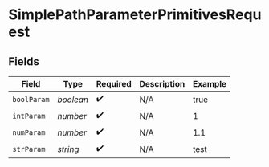 # SimplePathParameterPrimitivesRequest


## Fields

| Field              | Type               | Required           | Description        | Example            |
| ------------------ | ------------------ | ------------------ | ------------------ | ------------------ |
| `boolParam`        | *boolean*          | :heavy_check_mark: | N/A                | true               |
| `intParam`         | *number*           | :heavy_check_mark: | N/A                | 1                  |
| `numParam`         | *number*           | :heavy_check_mark: | N/A                | 1.1                |
| `strParam`         | *string*           | :heavy_check_mark: | N/A                | test               |